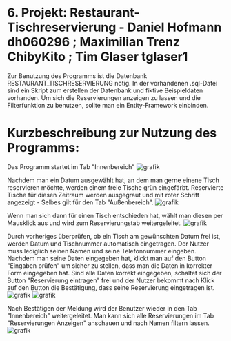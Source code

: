 # 6. Projekt: Restaurant-Tischreservierung - Daniel Hofmann dh060296 ; Maximilian Trenz ChibyKito ; Tim Glaser tglaser1

Zur Benutzung des Programms ist die Datenbank RESTAURANT_TISCHRESERVIERUNG nötig. In der vorhandenen .sql-Datei sind ein Skript zum erstellen der Datenbank und fiktive Beispieldaten vorhanden. Um sich die Reservierungen anzeigen zu lassen und die Filterfunktion zu benutzen, sollte man ein Entity-Framework einbinden.

# Kurzbeschreibung zur Nutzung des Programms:

Das Programm startet im Tab "Innenbereich"
![grafik](https://user-images.githubusercontent.com/95036785/151723201-08b2ec62-34ed-4924-b057-29706366ed71.png)

Nachdem man ein Datum ausgewählt hat, an dem man gerne einene Tisch reservieren möchte, werden einem freie Tische grün eingefärbt. Reservierte Tische für diesen Zeitraum werden ausgegraut und mit roter Schrift angezeigt - Selbes gilt für den Tab "Außenbereich".
![grafik](https://user-images.githubusercontent.com/95036785/151723297-37bcd657-3b33-4952-aaa6-d670e6e6dd08.png)


Wenn man sich dann für einen Tisch entschieden hat, wählt man diesen per Mausklick aus und wird zum Reservierungstab weitergeleitet.
![grafik](https://user-images.githubusercontent.com/95036785/151723335-6715493a-98ff-44e9-adc5-52863e020150.png)

Durch vorheriges überprüfen, ob ein Tisch am gewünschten Datum frei ist, werden Datum und Tischnummer automatisch eingetragen. Der Nutzer muss lediglich seinen Namen und seine Telefonnummer eingeben.
Nachdem man seine Daten eingegeben hat, klickt man auf den Button "Eingaben prüfen" um sicher zu stellen, dass man die Daten in korrekter Form eingegeben hat.
Sind alle Daten korrekt eingegeben, schaltet sich der Button "Reservierung eintragen" frei und der Nutzer bekommt nach Klick auf den Button die Bestätigung, dass seine Reservierung eingetragen ist. 
![grafik](https://user-images.githubusercontent.com/95036785/151723468-db12c204-4161-4f6f-9fdc-fdc52177c7b9.png)
![grafik](https://user-images.githubusercontent.com/95036785/151723476-1bc54f7f-d96b-4c8c-bcda-52bfa0794bb8.png)

Nach Bestätigen der Meldung wird der Benutzer wieder in den Tab "Innenbereich" weitergeleitet.
Man kann sich alle Reservierungen im Tab "Reservierungen Anzeigen" anschauen und nach Namen filtern lassen.
![grafik](https://user-images.githubusercontent.com/95036785/151723544-37dea114-ade2-47b4-b5b7-e0bd8ec062a6.png)
